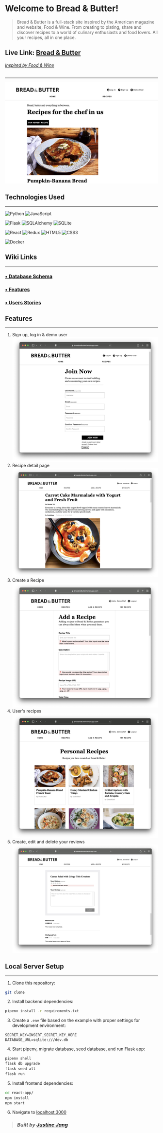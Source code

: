 # Welcome to Bread & Butter!
 > Bread & Butter is a full-stack site inspired by the American magazine and website, Food & Wine. From creating to plating, share and discover recipes to a world of culinary enthusiasts and food lovers. All your recipes, all in one place.

## Live Link: [Bread & Butter](https://justinej-breadandbutter.onrender.com/)
###### [Inspired by Food & Wine](https://www.foodandwine.com/)
----
![Homepage](/read-me/homepageimg.png)
 
## **Technologies Used**
------------
 ![Python](https://img.shields.io/badge/python-3670A0?style=for-the-badge&logo=python&logoColor=ffdd54) ![JavaScript](https://img.shields.io/badge/javascript-%23323330.svg?style=for-the-badge&logo=javascript&logoColor=%23F7DF1E)

![Flask](https://img.shields.io/badge/flask-%23000.svg?style=for-the-badge&logo=flask&logoColor=white) 
![SQLAlchemy](https://img.shields.io/badge/SQLAlchemy-100000?style=for-the-badge&logo=sql&logoColor=BA1212&labelColor=AD0000&color=A90000) 
![SQLite](https://img.shields.io/badge/sqlite-%2307405e.svg?style=for-the-badge&logo=sqlite&logoColor=white)

![React](https://img.shields.io/badge/react-%2320232a.svg?style=for-the-badge&logo=react&logoColor=%2361DAFB) 
![Redux](https://img.shields.io/badge/redux-%23593d88.svg?style=for-the-badge&logo=redux&logoColor=white) 
![HTML5](https://img.shields.io/badge/html5-%23E34F26.svg?style=for-the-badge&logo=html5&logoColor=white) 
![CSS3](https://img.shields.io/badge/css3-%231572B6.svg?style=for-the-badge&logo=css3&logoColor=white)

![Docker](https://img.shields.io/badge/docker-%230db7ed.svg?style=for-the-badge&logo=docker&logoColor=white)

 
## **Wiki Links**
------------
### [• Database Schema](https://github.com/jvstinejvng/foodandwine_clone/wiki/Database-Schema) 
### [• Features](https://github.com/jvstinejvng/foodandwine_clone/wiki/Features) 
### [• Users Stories](https://github.com/jvstinejvng/foodandwine_clone/wiki/Users-Stories) 


## **Features**
------------
1. Sign up, log in & demo user 
![Sign up](/read-me/SignUpPage.png)
3. Recipe detail page
![Recipe Page](/read-me/recipecard.png)
4. Create a Recipe 
![Add a Recipe](/read-me/addrecipe.png)
5. User's recipes
![User Recipes](/read-me/personalrecipes.png)
7. Create, edit and delete your reviews 
![Review](/read-me/review.png)

## **Local Server Setup**
------------
1. Clone this repository:
```bash
git clone 
```

2. Install backend dependencies:

```bash
pipenv install -r requirements.txt
```

3. Create a `.env` file based on the example with proper settings for development environment:
```
SECRET_KEY=INSERT_SECRET_KEY_HERE
DATABASE_URL=sqlite:///dev.db
```


4. Start pipenv, migrate database, seed database, and run Flask app:

```bash
pipenv shell
flask db upgrade
flask seed all
flask run
```



5. Install frontend dependencies:

```bash
cd react-app/
npm install
npm start
```

6. Navigate to [localhost:3000](http://localhost:3000)


> ### _Built by_ [_Justine Jang_](https://github.com/jvstinejvng)
